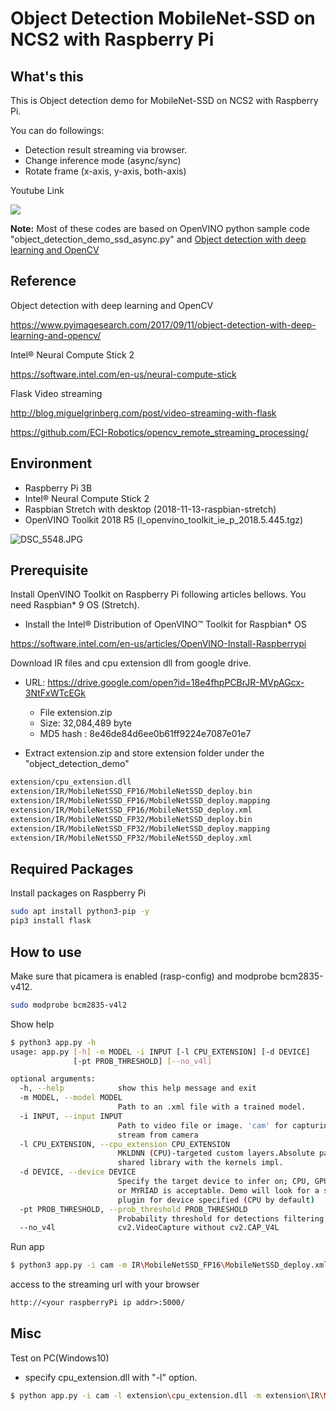 # Object Detection MobileNet-SSD on NCS2 with Raspberry Pi

## What's this

This is Object detection demo for MobileNet-SSD on NCS2 with Raspberry Pi.

You can do followings:
* Detection result streaming via browser.
* Change inference mode (async/sync)
* Rotate frame (x-axis, y-axis, both-axis)

Youtube Link

[![](https://img.youtube.com/vi/Ey78julifqw/0.jpg)](https://www.youtube.com/watch?v=Ey78julifqw)

**Note:**
Most of these codes are based on OpenVINO python sample code "object_detection_demo_ssd_async.py"
and [Object detection with deep learning and OpenCV]( https://www.pyimagesearch.com/2017/09/11/object-detection-with-deep-learning-and-opencv/) 

## Reference

Object detection with deep learning and OpenCV

https://www.pyimagesearch.com/2017/09/11/object-detection-with-deep-learning-and-opencv/

Intel® Neural Compute Stick 2

https://software.intel.com/en-us/neural-compute-stick

Flask Video streaming

http://blog.miguelgrinberg.com/post/video-streaming-with-flask

https://github.com/ECI-Robotics/opencv_remote_streaming_processing/

## Environment

* Raspberry Pi 3B
* Intel® Neural Compute Stick 2
* Raspbian Stretch with desktop  (2018-11-13-raspbian-stretch)
* OpenVINO Toolkit 2018 R5 (l_openvino_toolkit_ie_p_2018.5.445.tgz)

![DSC_5548.JPG](https://qiita-image-store.s3.amazonaws.com/0/118309/75f9765f-d7c8-2c7e-7bd3-5817496656de.jpeg)


## Prerequisite

Install OpenVINO Toolkit on Raspberry Pi following articles bellows.
You need Raspbian* 9 OS (Stretch).

* Install the Intel® Distribution of OpenVINO™ Toolkit for Raspbian* OS

https://software.intel.com/en-us/articles/OpenVINO-Install-Raspberrypi

Download IR files and cpu extension dll from google drive.

* URL: https://drive.google.com/open?id=18e4fhpPCBrJR-MVpAGcx-3NtFxWTcEGk
  * File extension.zip
  * Size: 32,084,489 byte
  * MD5 hash : 8e46de84d6ee0b61ff9224e7087e01e7

* Extract extension.zip and store extension folder under the "object_detection_demo"

```sh
extension/cpu_extension.dll
extension/IR/MobileNetSSD_FP16/MobileNetSSD_deploy.bin
extension/IR/MobileNetSSD_FP16/MobileNetSSD_deploy.mapping
extension/IR/MobileNetSSD_FP16/MobileNetSSD_deploy.xml
extension/IR/MobileNetSSD_FP32/MobileNetSSD_deploy.bin
extension/IR/MobileNetSSD_FP32/MobileNetSSD_deploy.mapping
extension/IR/MobileNetSSD_FP32/MobileNetSSD_deploy.xml
```



## Required Packages

Install packages on Raspberry Pi

```sh
sudo apt install python3-pip -y
pip3 install flask
```

## How to use

Make sure that picamera is enabled (rasp-config) and modprobe bcm2835-v412.

```sh
sudo modprobe bcm2835-v4l2
```

Show help

```sh
$ python3 app.py -h
usage: app.py [-h] -m MODEL -i INPUT [-l CPU_EXTENSION] [-d DEVICE]
              [-pt PROB_THRESHOLD] [--no_v4l]

optional arguments:
  -h, --help            show this help message and exit
  -m MODEL, --model MODEL
                        Path to an .xml file with a trained model.
  -i INPUT, --input INPUT
                        Path to video file or image. 'cam' for capturing video
                        stream from camera
  -l CPU_EXTENSION, --cpu_extension CPU_EXTENSION
                        MKLDNN (CPU)-targeted custom layers.Absolute path to a
                        shared library with the kernels impl.
  -d DEVICE, --device DEVICE
                        Specify the target device to infer on; CPU, GPU, FPGA
                        or MYRIAD is acceptable. Demo will look for a suitable
                        plugin for device specified (CPU by default)
  -pt PROB_THRESHOLD, --prob_threshold PROB_THRESHOLD
                        Probability threshold for detections filtering
  --no_v4l              cv2.VideoCapture without cv2.CAP_V4L
```

Run app

```sh
$ python3 app.py -i cam -m IR\MobileNetSSD_FP16\MobileNetSSD_deploy.xml -d MYRIAD
```

access to the streaming url with your browser

```txt
http://<your raspberryPi ip addr>:5000/
```

## Misc

Test on PC(Windows10)

* specify cpu_extension.dll with "-l" option.

```sh
$ python app.py -i cam -l extension\cpu_extension.dll -m extension\IR\MobileNetSSD_FP32\MobileNetSSD_deploy.xml --no_v4l
```